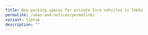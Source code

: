 ```yaml
---
title: New parking spaces for private hire vehicles in Tekka
permalink: /news-and-notices/permalink/
variant: tiptap
description: ""
---
```

